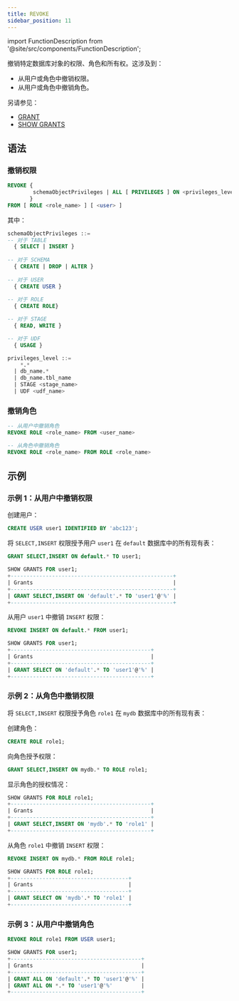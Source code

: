 ```yaml
---
title: REVOKE
sidebar_position: 11
---
```

import FunctionDescription from '@site/src/components/FunctionDescription';

<FunctionDescription description="引入或更新于：v1.2.275"/>

撤销特定数据库对象的权限、角色和所有权。这涉及到：

- 从用户或角色中撤销权限。
- 从用户或角色中撤销角色。

另请参见：

- [GRANT](10-grant.md)
- [SHOW GRANTS](22-show-grants.md)

## 语法

### 撤销权限

```sql
REVOKE { 
        schemaObjectPrivileges | ALL [ PRIVILEGES ] ON <privileges_level>
       }
FROM [ ROLE <role_name> ] [ <user> ]
```

其中：

```sql
schemaObjectPrivileges ::=
-- 对于 TABLE
  { SELECT | INSERT }
  
-- 对于 SCHEMA
  { CREATE | DROP | ALTER }
  
-- 对于 USER
  { CREATE USER }
  
-- 对于 ROLE
  { CREATE ROLE}

-- 对于 STAGE
  { READ, WRITE }

-- 对于 UDF
  { USAGE }
```

```sql
privileges_level ::=
    *.*
  | db_name.*
  | db_name.tbl_name
  | STAGE <stage_name>
  | UDF <udf_name>
```

### 撤销角色

```sql
-- 从用户中撤销角色
REVOKE ROLE <role_name> FROM <user_name>

-- 从角色中撤销角色
REVOKE ROLE <role_name> FROM ROLE <role_name>
```

## 示例

### 示例 1：从用户中撤销权限


创建用户：
```sql
CREATE USER user1 IDENTIFIED BY 'abc123';
```

将 `SELECT,INSERT` 权限授予用户 `user1` 在 `default` 数据库中的所有现有表：
 
```sql
GRANT SELECT,INSERT ON default.* TO user1;
```
```sql
SHOW GRANTS FOR user1;
+---------------------------------------------------+
| Grants                                            |
+---------------------------------------------------+
| GRANT SELECT,INSERT ON 'default'.* TO 'user1'@'%' |
+---------------------------------------------------+
```

从用户 `user1` 中撤销 `INSERT` 权限：
```sql
REVOKE INSERT ON default.* FROM user1;
```

```sql
SHOW GRANTS FOR user1;
+--------------------------------------------+
| Grants                                     |
+--------------------------------------------+
| GRANT SELECT ON 'default'.* TO 'user1'@'%' |
+--------------------------------------------+
```

### 示例 2：从角色中撤销权限

将 `SELECT,INSERT` 权限授予角色 `role1` 在 `mydb` 数据库中的所有现有表：

创建角色：
```sql
CREATE ROLE role1;
```

向角色授予权限：
```sql
GRANT SELECT,INSERT ON mydb.* TO ROLE role1;
```

显示角色的授权情况：
```sql
SHOW GRANTS FOR ROLE role1;
+--------------------------------------------+
| Grants                                     |
+--------------------------------------------+
| GRANT SELECT,INSERT ON 'mydb'.* TO 'role1' |
+--------------------------------------------+
```

从角色 `role1` 中撤销 `INSERT` 权限：
```sql
REVOKE INSERT ON mydb.* FROM ROLE role1;
```

```sql
SHOW GRANTS FOR ROLE role1;
+-------------------------------------+
| Grants                              |
+-------------------------------------+
| GRANT SELECT ON 'mydb'.* TO 'role1' |
+-------------------------------------+
```

### 示例 3：从用户中撤销角色

```sql
REVOKE ROLE role1 FROM USER user1;
```

```sql
SHOW GRANTS FOR user1;
+-----------------------------------------+
| Grants                                  |
+-----------------------------------------+
| GRANT ALL ON 'default'.* TO 'user1'@'%' |
| GRANT ALL ON *.* TO 'user1'@'%'         |
+-----------------------------------------+
```